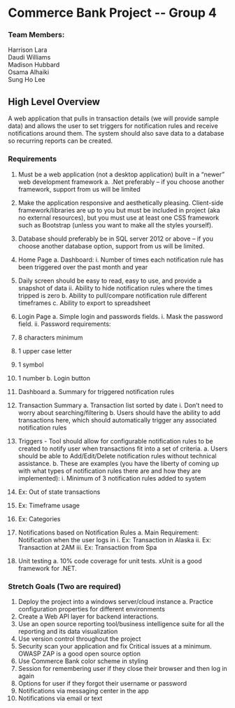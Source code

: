 # Commerce Bank Project -- Group 4     
### Team Members:   
Harrison Lara  
Daudi Williams  
Madison Hubbard  
Osama Alhaiki   
Sung Ho Lee  
  
## High Level Overview  
A web application that pulls in transaction details (we will provide sample data) and allows the user to set triggers for notification rules and receive notifications around them.  The system should also save data to a database so recurring reports can be created.  

### Requirements  
  1.	Must be a web application (not a desktop application) built in a “newer” web development framework
  a.	.Net preferably – if you choose another framework, support from us will be limited
  2.	Make the application responsive and aesthetically pleasing. Client-side framework/libraries are up to you but must be included in project (aka no external resources), but you must use at least one CSS framework such as Bootstrap (unless you want to make all the styles yourself).
  3.	Database should preferably be in SQL server 2012 or above – if you choose another database option, support from us will be limited. 
  4.	Home Page 
  a.	Dashboard:
  i.	Number of times each notification rule has been triggered over the past month and year
  1.	Daily screen should be easy to read, easy to use, and provide a snapshot of data
  ii.	Ability to hide notification rules where the times tripped is zero
  b.	Ability to pull/compare notification rule different timeframes
  c.	Ability to export to spreadsheet

5.	Login Page
a.	Simple login and passwords fields.
i.	Mask the password field.
ii.	Password requirements:
1.	8 characters minimum
2.	1 upper case letter
3.	1 symbol
4.	1 number
b.	Login button
6.	Dashboard
a.	Summary for triggered notification rules
7.	Transaction Summary
a.	Transaction list sorted by date
i.	Don’t need to worry about searching/filtering
b.	Users should have the ability to add transactions here, which should automatically trigger any associated notification rules
8.	Triggers - Tool should allow for configurable notification rules to be created to notify user when transactions fit into a set of criteria.
a.	Users should be able to Add/Edit/Delete notification rules without technical assistance.
b.	These are examples (you have the liberty of coming up with what types of notification rules there are and how they are implemented): 
i.	Minimum of 3 notification rules added to system
1.	Ex: Out of state transactions
2.	Ex: Timeframe usage
3.	Ex: Categories
9.	Notifications based on Notification Rules
a.	Main Requirement: Notification when the user logs in
i.	Ex: Transaction in Alaska
ii.	Ex: Transaction at 2AM
iii.	Ex: Transaction from Spa
10.	Unit testing
a.	10% code coverage for unit tests. xUnit is a good framework for .NET.


### Stretch Goals (Two are required)
  1.	Deploy the project into a windows server/cloud instance
    a.	Practice configuration properties for different environments  
  2.	Create a Web API layer for backend interactions. 
  3.	Use an open source reporting tool/business intelligence suite for all the reporting and its data visualization
  4.	Use version control throughout the project
  5.	Security scan your application and fix Critical issues at a minimum. OWASP ZAP is a good open source option
  6.	Use Commerce Bank color scheme in styling
  7.	Session for remembering user if they close their browser and then log in again
  8.	Options for user if they forgot their username or password
  9.	Notifications via messaging center in the app
  10.	Notifications via email or text 

